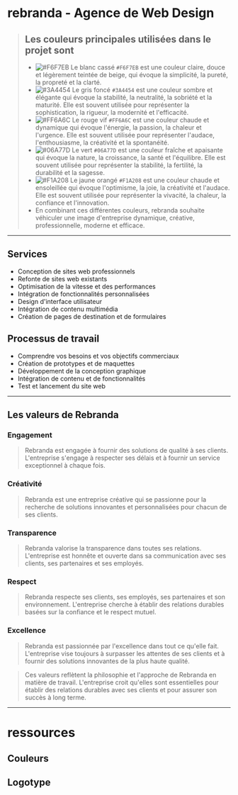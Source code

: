 # rebranda - Agence de Web Design

> ## Les couleurs principales utilisées dans le projet sont 
>- ![#F6F7EB](https://placehold.co/15x15/F6F7EB/F6F7EB.png) Le blanc cassé `#F6F7EB` est une couleur claire, douce et légèrement teintée de beige, qui évoque la simplicité, la pureté, la propreté et la clarté.
>- ![#3A4454](https://placehold.co/15x15/3A4454/3A4454.png) Le gris foncé `#3A4454` est une couleur sombre et élégante qui évoque la stabilité, la neutralité, la sobriété et la maturité. Elle est souvent utilisée pour représenter la sophistication, la rigueur, la modernité et l'efficacité.
>- ![#FF6A6C](https://placehold.co/15x15/FF6A6C/FF6A6C.png) Le rouge vif `#FF6A6C` est une couleur chaude et dynamique qui évoque l'énergie, la passion, la chaleur et l'urgence. Elle est souvent utilisée pour représenter l'audace, l'enthousiasme, la créativité et la spontanéité.
>- ![#06A77D](https://placehold.co/15x15/06A77D/06A77D.png) Le vert `#06A77D` est une couleur fraîche et apaisante qui évoque la nature, la croissance, la santé et l'équilibre. Elle est souvent utilisée pour représenter la stabilité, la fertilité, la durabilité et la sagesse.
>- ![#F1A208](https://placehold.co/15x15/F1A208/F1A208.png) Le jaune orangé `#F1A208` est une couleur chaude et ensoleillée qui évoque l'optimisme, la joie, la créativité et l'audace. Elle est souvent utilisée pour représenter la vivacité, la chaleur, la confiance et l'innovation.
>- En combinant ces différentes couleurs, rebranda souhaite véhiculer une image d'entreprise dynamique, créative, professionnelle, moderne et efficace.
---
## Services
- Conception de sites web professionnels
- Refonte de sites web existants
- Optimisation de la vitesse et des performances
- Intégration de fonctionnalités personnalisées
- Design d'interface utilisateur
- Intégration de contenu multimédia
- Création de pages de destination et de formulaires

## Processus de travail
- Comprendre vos besoins et vos objectifs commerciaux
- Création de prototypes et de maquettes
- Développement de la conception graphique
- Intégration de contenu et de fonctionnalités
- Test et lancement du site web

---
## Les valeurs de Rebranda
### Engagement
> Rebranda est engagée à fournir des solutions de qualité à ses clients. 
> L'entreprise s'engage à respecter ses délais et à fournir un service exceptionnel à chaque fois.

### Créativité
> Rebranda est une entreprise créative qui se passionne pour la recherche de solutions innovantes et personnalisées pour chacun de ses clients.

### Transparence
> Rebranda valorise la transparence dans toutes ses relations. 
> L'entreprise est honnête et ouverte dans sa communication avec ses clients, ses partenaires et ses employés.

### Respect
> Rebranda respecte ses clients, ses employés, ses partenaires et son environnement. 
> L'entreprise cherche à établir des relations durables basées sur la confiance et le respect mutuel.

### Excellence
> Rebranda est passionnée par l'excellence dans tout ce qu'elle fait. 
> L'entreprise vise toujours à surpasser les attentes de ses clients et à fournir des solutions innovantes de la plus haute qualité.

> Ces valeurs reflètent la philosophie et l'approche de Rebranda en matière de travail. 
> L'entreprise croit qu'elles sont essentielles pour établir des relations durables avec ses clients et pour assurer son succès à long terme.

---
# ressources
## Couleurs

## Logotype

